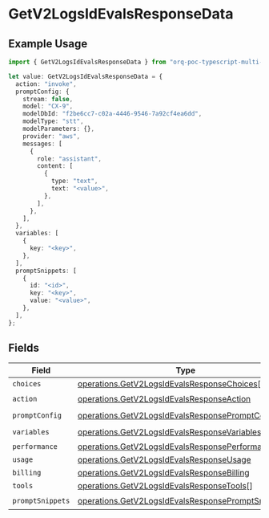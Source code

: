 # GetV2LogsIdEvalsResponseData

## Example Usage

```typescript
import { GetV2LogsIdEvalsResponseData } from "orq-poc-typescript-multi-env-version/models/operations";

let value: GetV2LogsIdEvalsResponseData = {
  action: "invoke",
  promptConfig: {
    stream: false,
    model: "CX-9",
    modelDbId: "f2be6cc7-c02a-4446-9546-7a92cf4ea6dd",
    modelType: "stt",
    modelParameters: {},
    provider: "aws",
    messages: [
      {
        role: "assistant",
        content: [
          {
            type: "text",
            text: "<value>",
          },
        ],
      },
    ],
  },
  variables: [
    {
      key: "<key>",
    },
  ],
  promptSnippets: [
    {
      id: "<id>",
      key: "<key>",
      value: "<value>",
    },
  ],
};
```

## Fields

| Field                                                                                                                    | Type                                                                                                                     | Required                                                                                                                 | Description                                                                                                              |
| ------------------------------------------------------------------------------------------------------------------------ | ------------------------------------------------------------------------------------------------------------------------ | ------------------------------------------------------------------------------------------------------------------------ | ------------------------------------------------------------------------------------------------------------------------ |
| `choices`                                                                                                                | [operations.GetV2LogsIdEvalsResponseChoices](../../models/operations/getv2logsidevalsresponsechoices.md)[]               | :heavy_minus_sign:                                                                                                       | N/A                                                                                                                      |
| `action`                                                                                                                 | [operations.GetV2LogsIdEvalsResponseAction](../../models/operations/getv2logsidevalsresponseaction.md)                   | :heavy_check_mark:                                                                                                       | N/A                                                                                                                      |
| `promptConfig`                                                                                                           | [operations.GetV2LogsIdEvalsResponsePromptConfig](../../models/operations/getv2logsidevalsresponsepromptconfig.md)       | :heavy_check_mark:                                                                                                       | N/A                                                                                                                      |
| `variables`                                                                                                              | [operations.GetV2LogsIdEvalsResponseVariables](../../models/operations/getv2logsidevalsresponsevariables.md)[]           | :heavy_check_mark:                                                                                                       | N/A                                                                                                                      |
| `performance`                                                                                                            | [operations.GetV2LogsIdEvalsResponsePerformance](../../models/operations/getv2logsidevalsresponseperformance.md)         | :heavy_minus_sign:                                                                                                       | N/A                                                                                                                      |
| `usage`                                                                                                                  | [operations.GetV2LogsIdEvalsResponseUsage](../../models/operations/getv2logsidevalsresponseusage.md)                     | :heavy_minus_sign:                                                                                                       | N/A                                                                                                                      |
| `billing`                                                                                                                | [operations.GetV2LogsIdEvalsResponseBilling](../../models/operations/getv2logsidevalsresponsebilling.md)                 | :heavy_minus_sign:                                                                                                       | N/A                                                                                                                      |
| `tools`                                                                                                                  | [operations.GetV2LogsIdEvalsResponseTools](../../models/operations/getv2logsidevalsresponsetools.md)[]                   | :heavy_minus_sign:                                                                                                       | N/A                                                                                                                      |
| `promptSnippets`                                                                                                         | [operations.GetV2LogsIdEvalsResponsePromptSnippets](../../models/operations/getv2logsidevalsresponsepromptsnippets.md)[] | :heavy_check_mark:                                                                                                       | N/A                                                                                                                      |